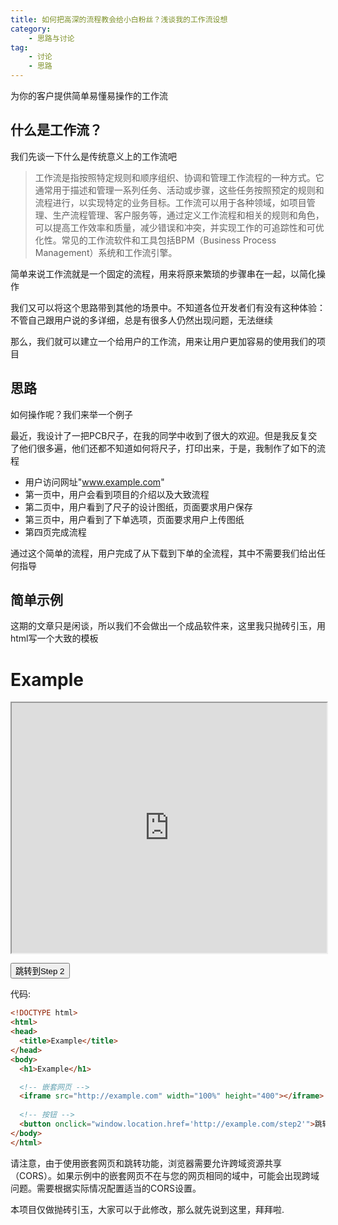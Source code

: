 ```yaml
---
title: 如何把高深的流程教会给小白粉丝？浅谈我的工作流设想
category: 
    - 思路与讨论
tag:
    - 讨论
    - 思路
---
```

为你的客户提供简单易懂易操作的工作流
<!-- more -->
## 什么是工作流？
我们先谈一下什么是传统意义上的工作流吧

> 工作流是指按照特定规则和顺序组织、协调和管理工作流程的一种方式。它通常用于描述和管理一系列任务、活动或步骤，这些任务按照预定的规则和流程进行，以实现特定的业务目标。工作流可以用于各种领域，如项目管理、生产流程管理、客户服务等，通过定义工作流程和相关的规则和角色，可以提高工作效率和质量，减少错误和冲突，并实现工作的可追踪性和可优化性。常见的工作流软件和工具包括BPM（Business Process Management）系统和工作流引擎。

简单来说工作流就是一个固定的流程，用来将原来繁琐的步骤串在一起，以简化操作

我们又可以将这个思路带到其他的场景中。不知道各位开发者们有没有这种体验：不管自己跟用户说的多详细，总是有很多人仍然出现问题，无法继续

那么，我们就可以建立一个给用户的工作流，用来让用户更加容易的使用我们的项目
## 思路
如何操作呢？我们来举一个例子

最近，我设计了一把PCB尺子，在我的同学中收到了很大的欢迎。但是我反复交了他们很多遍，他们还都不知道如何将尺子，打印出来，于是，我制作了如下的流程

- 用户访问网址"www.example.com"
- 第一页中，用户会看到项目的介绍以及大致流程
- 第二页中，用户看到了尺子的设计图纸，页面要求用户保存
- 第三页中，用户看到了下单选项，页面要求用户上传图纸
- 第四页完成流程

通过这个简单的流程，用户完成了从下载到下单的全流程，其中不需要我们给出任何指导
## 简单示例
这期的文章只是闲谈，所以我们不会做出一个成品软件来，这里我只抛砖引玉，用html写一个大致的模板
<!DOCTYPE html>
<html>
<head>
  <title>Example</title>
</head>
<body>
  <h1>Example</h1>

  <!-- 嵌套网页 -->
  <iframe src="http://example.com" width="100%" height="400"></iframe>
  
  <!-- 按钮 -->
  <button onclick="window.location.href='http://example.com/step2'">跳转到Step 2</button>
</body>
</html>
代码:

```html
<!DOCTYPE html>
<html>
<head>
  <title>Example</title>
</head>
<body>
  <h1>Example</h1>

  <!-- 嵌套网页 -->
  <iframe src="http://example.com" width="100%" height="400"></iframe>
  
  <!-- 按钮 -->
  <button onclick="window.location.href='http://example.com/step2'">跳转到Step 2</button>
</body>
</html>
```
请注意，由于使用嵌套网页和跳转功能，浏览器需要允许跨域资源共享（CORS）。如果示例中的嵌套网页不在与您的网页相同的域中，可能会出现跨域问题。需要根据实际情况配置适当的CORS设置。

本项目仅做抛砖引玉，大家可以于此修改，那么就先说到这里，拜拜啦.